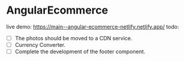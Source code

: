 # AngularEcommerce

live demo: https://main--angular-ecommerce-netlify.netlify.app/
todo:
- [ ] The photos should be moved to a CDN service.
- [ ] Currency Converter.
- [ ] Complete the development of the footer component.
